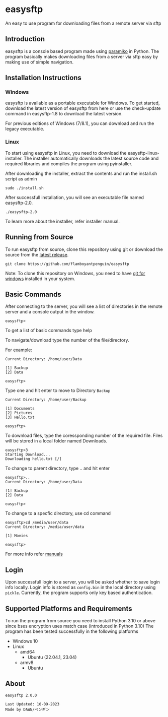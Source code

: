 # easysftp

An easy to use program for downloading files from a remote server via sftp

## Introduction

easysftp is a console based program made using [paramiko](https://github.com/paramiko/paramiko) in Python. The program basically makes downloading files from a server via sftp easy by making use of simple navigation.

## Installation Instructions

### Windows

easysftp is available as a portable executable for Windows. To get started, download the latest version of easysftp from here or use the check-update command in easysftp-1.8 to download the latest version.

For previous editions of Windows (7/8.1), you can download and run the legacy executable.

### Linux

To start using easysftp in Linux, you need to download the easysftp-linux-installer. The installer automatically downloads the latest source code and required libraries and compiles the program using pyinstaller.

After downloading the installer, extract the contents and run the install.sh script as admin

`sudo ./install.sh`

After successfull installation, you will see an executable file named easysftp-2.0.

`./easysftp-2.0`

To learn more about the installer, refer installer manual.

## Running from Source

To run easysftp from source, clone this repository using git or download the source from the [latest release](https://github.com/flamboyantpenguin/easysftp/releases/latest).

`git clone https://github.com/flamboyantpenguin/easysftp`

Note: To clone this repository on Windows, you need to have [git for windows](https://git-scm.com/) installed in your system.

## Basic Commands

After connecting to the server, you will see a list of directories in the remote server and a console output in the window.

`easysftp>`

To get a list of basic commands type help

To navigate/download type the number of the file/directory.

For example:

```Console
Current Directory: /home/user/Data

[1] Backup
[2] Data

easysftp>
```

Type one and hit enter to move to Directory `Backup`

```Console
Current Directory: /home/user/Backup

[1] Documents
[2] Pictures
[3] Hello.txt

easysftp>
```

To download files, type the coressponding number of the required file. Files will be stored in a local folder named Downloads.

```Console
easysftp>3
Starting Download...
Downloading hello.txt [/]
```

To change to parent directory, type .. and hit enter

```Console
easysftp>..
Current Directory: /home/user/Data

[1] Backup
[2] Data

easysftp>
```

To change to a specfic directory, use cd command

```Console
easysftp>cd /media/user/data
Current Directory: /media/user/data

[1] Movies

easysftp>
```

For more info refer [manuals](./docs/manual.md)

## Login

Upon successfull login to a server, you will be asked whether to save login info locally. Login info is stored as `config.bin` in the local directory using `pickle`. Currently, the program supports only key based authentication.

## Supported Platforms and Requirements

To run the program from source you need to install Python 3.10 or above since bses encryption uses match case (introduced in Python 3.10)
The program has been tested successfully in the following platforms

- Windows 10
- Linux
  - amd64
    - Ubuntu (22.04.1, 23.04)
  - armv8
    - Ubuntu

## About

```Txt
easysftp 2.0.0

Last Updated: 10-09-2023
Made by DAWN/ペンギン
```
